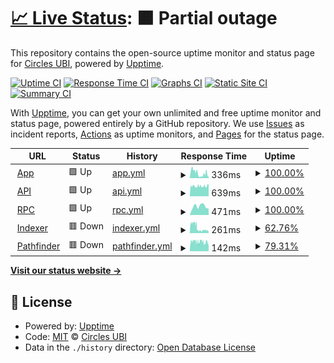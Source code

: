 # [📈 Live Status](https://status.circlesubi.id): <!--live status--> **🟧 Partial outage**

This repository contains the open-source uptime monitor and status page for [Circles UBI](https://joincircles.net), powered by [Upptime](https://github.com/upptime/upptime).

[![Uptime CI](https://github.com/CirclesUBI/status/workflows/Uptime%20CI/badge.svg)](https://github.com/CirclesUBI/status/actions?query=workflow%3A%22Uptime+CI%22)
[![Response Time CI](https://github.com/CirclesUBI/status/workflows/Response%20Time%20CI/badge.svg)](https://github.com/CirclesUBI/status/actions?query=workflow%3A%22Response+Time+CI%22)
[![Graphs CI](https://github.com/CirclesUBI/status/workflows/Graphs%20CI/badge.svg)](https://github.com/CirclesUBI/status/actions?query=workflow%3A%22Graphs+CI%22)
[![Static Site CI](https://github.com/CirclesUBI/status/workflows/Static%20Site%20CI/badge.svg)](https://github.com/CirclesUBI/status/actions?query=workflow%3A%22Static+Site+CI%22)
[![Summary CI](https://github.com/CirclesUBI/status/workflows/Summary%20CI/badge.svg)](https://github.com/CirclesUBI/status/actions?query=workflow%3A%22Summary+CI%22)

With [Upptime](https://upptime.js.org), you can get your own unlimited and free uptime monitor and status page, powered entirely by a GitHub repository. We use [Issues](https://github.com/CirclesUBI/status/issues) as incident reports, [Actions](https://github.com/CirclesUBI/status/actions) as uptime monitors, and [Pages](https://status.circlesubi.id) for the status page.

<!--start: status pages-->
<!-- This summary is generated by Upptime (https://github.com/upptime/upptime) -->
<!-- Do not edit this manually, your changes will be overwritten -->
<!-- prettier-ignore -->
| URL | Status | History | Response Time | Uptime |
| --- | ------ | ------- | ------------- | ------ |
| <img alt="" src="https://icons.duckduckgo.com/ip3/app.circlesubi.id.ico" height="13"> [App](https://app.circlesubi.id) | 🟩 Up | [app.yml](https://github.com/CirclesUBI/status-indonesia/commits/HEAD/history/app.yml) | <details><summary><img alt="Response time graph" src="./graphs/app/response-time-week.png" height="20"> 336ms</summary><br><a href="https://status.circlesubi.id/history/app"><img alt="Response time 336" src="https://img.shields.io/endpoint?url=https%3A%2F%2Fraw.githubusercontent.com%2FCirclesUBI%2Fstatus-indonesia%2FHEAD%2Fapi%2Fapp%2Fresponse-time.json"></a><br><a href="https://status.circlesubi.id/history/app"><img alt="24-hour response time 94" src="https://img.shields.io/endpoint?url=https%3A%2F%2Fraw.githubusercontent.com%2FCirclesUBI%2Fstatus-indonesia%2FHEAD%2Fapi%2Fapp%2Fresponse-time-day.json"></a><br><a href="https://status.circlesubi.id/history/app"><img alt="7-day response time 336" src="https://img.shields.io/endpoint?url=https%3A%2F%2Fraw.githubusercontent.com%2FCirclesUBI%2Fstatus-indonesia%2FHEAD%2Fapi%2Fapp%2Fresponse-time-week.json"></a><br><a href="https://status.circlesubi.id/history/app"><img alt="30-day response time 336" src="https://img.shields.io/endpoint?url=https%3A%2F%2Fraw.githubusercontent.com%2FCirclesUBI%2Fstatus-indonesia%2FHEAD%2Fapi%2Fapp%2Fresponse-time-month.json"></a><br><a href="https://status.circlesubi.id/history/app"><img alt="1-year response time 336" src="https://img.shields.io/endpoint?url=https%3A%2F%2Fraw.githubusercontent.com%2FCirclesUBI%2Fstatus-indonesia%2FHEAD%2Fapi%2Fapp%2Fresponse-time-year.json"></a></details> | <details><summary><a href="https://status.circlesubi.id/history/app">100.00%</a></summary><a href="https://status.circlesubi.id/history/app"><img alt="All-time uptime 100.00%" src="https://img.shields.io/endpoint?url=https%3A%2F%2Fraw.githubusercontent.com%2FCirclesUBI%2Fstatus-indonesia%2FHEAD%2Fapi%2Fapp%2Fuptime.json"></a><br><a href="https://status.circlesubi.id/history/app"><img alt="24-hour uptime 100.00%" src="https://img.shields.io/endpoint?url=https%3A%2F%2Fraw.githubusercontent.com%2FCirclesUBI%2Fstatus-indonesia%2FHEAD%2Fapi%2Fapp%2Fuptime-day.json"></a><br><a href="https://status.circlesubi.id/history/app"><img alt="7-day uptime 100.00%" src="https://img.shields.io/endpoint?url=https%3A%2F%2Fraw.githubusercontent.com%2FCirclesUBI%2Fstatus-indonesia%2FHEAD%2Fapi%2Fapp%2Fuptime-week.json"></a><br><a href="https://status.circlesubi.id/history/app"><img alt="30-day uptime 100.00%" src="https://img.shields.io/endpoint?url=https%3A%2F%2Fraw.githubusercontent.com%2FCirclesUBI%2Fstatus-indonesia%2FHEAD%2Fapi%2Fapp%2Fuptime-month.json"></a><br><a href="https://status.circlesubi.id/history/app"><img alt="1-year uptime 100.00%" src="https://img.shields.io/endpoint?url=https%3A%2F%2Fraw.githubusercontent.com%2FCirclesUBI%2Fstatus-indonesia%2FHEAD%2Fapi%2Fapp%2Fuptime-year.json"></a></details>
| <img alt="" src="https://icons.duckduckgo.com/ip3/api.circlesubi.id.ico" height="13"> [API](https://api.circlesubi.id) | 🟩 Up | [api.yml](https://github.com/CirclesUBI/status-indonesia/commits/HEAD/history/api.yml) | <details><summary><img alt="Response time graph" src="./graphs/api/response-time-week.png" height="20"> 639ms</summary><br><a href="https://status.circlesubi.id/history/api"><img alt="Response time 639" src="https://img.shields.io/endpoint?url=https%3A%2F%2Fraw.githubusercontent.com%2FCirclesUBI%2Fstatus-indonesia%2FHEAD%2Fapi%2Fapi%2Fresponse-time.json"></a><br><a href="https://status.circlesubi.id/history/api"><img alt="24-hour response time 765" src="https://img.shields.io/endpoint?url=https%3A%2F%2Fraw.githubusercontent.com%2FCirclesUBI%2Fstatus-indonesia%2FHEAD%2Fapi%2Fapi%2Fresponse-time-day.json"></a><br><a href="https://status.circlesubi.id/history/api"><img alt="7-day response time 639" src="https://img.shields.io/endpoint?url=https%3A%2F%2Fraw.githubusercontent.com%2FCirclesUBI%2Fstatus-indonesia%2FHEAD%2Fapi%2Fapi%2Fresponse-time-week.json"></a><br><a href="https://status.circlesubi.id/history/api"><img alt="30-day response time 639" src="https://img.shields.io/endpoint?url=https%3A%2F%2Fraw.githubusercontent.com%2FCirclesUBI%2Fstatus-indonesia%2FHEAD%2Fapi%2Fapi%2Fresponse-time-month.json"></a><br><a href="https://status.circlesubi.id/history/api"><img alt="1-year response time 639" src="https://img.shields.io/endpoint?url=https%3A%2F%2Fraw.githubusercontent.com%2FCirclesUBI%2Fstatus-indonesia%2FHEAD%2Fapi%2Fapi%2Fresponse-time-year.json"></a></details> | <details><summary><a href="https://status.circlesubi.id/history/api">100.00%</a></summary><a href="https://status.circlesubi.id/history/api"><img alt="All-time uptime 100.00%" src="https://img.shields.io/endpoint?url=https%3A%2F%2Fraw.githubusercontent.com%2FCirclesUBI%2Fstatus-indonesia%2FHEAD%2Fapi%2Fapi%2Fuptime.json"></a><br><a href="https://status.circlesubi.id/history/api"><img alt="24-hour uptime 100.00%" src="https://img.shields.io/endpoint?url=https%3A%2F%2Fraw.githubusercontent.com%2FCirclesUBI%2Fstatus-indonesia%2FHEAD%2Fapi%2Fapi%2Fuptime-day.json"></a><br><a href="https://status.circlesubi.id/history/api"><img alt="7-day uptime 100.00%" src="https://img.shields.io/endpoint?url=https%3A%2F%2Fraw.githubusercontent.com%2FCirclesUBI%2Fstatus-indonesia%2FHEAD%2Fapi%2Fapi%2Fuptime-week.json"></a><br><a href="https://status.circlesubi.id/history/api"><img alt="30-day uptime 100.00%" src="https://img.shields.io/endpoint?url=https%3A%2F%2Fraw.githubusercontent.com%2FCirclesUBI%2Fstatus-indonesia%2FHEAD%2Fapi%2Fapi%2Fuptime-month.json"></a><br><a href="https://status.circlesubi.id/history/api"><img alt="1-year uptime 100.00%" src="https://img.shields.io/endpoint?url=https%3A%2F%2Fraw.githubusercontent.com%2FCirclesUBI%2Fstatus-indonesia%2FHEAD%2Fapi%2Fapi%2Fuptime-year.json"></a></details>
| <img alt="" src="https://icons.duckduckgo.com/ip3/rpc.circlesubi.id.ico" height="13"> [RPC](https://rpc.circlesubi.id) | 🟩 Up | [rpc.yml](https://github.com/CirclesUBI/status-indonesia/commits/HEAD/history/rpc.yml) | <details><summary><img alt="Response time graph" src="./graphs/rpc/response-time-week.png" height="20"> 471ms</summary><br><a href="https://status.circlesubi.id/history/rpc"><img alt="Response time 471" src="https://img.shields.io/endpoint?url=https%3A%2F%2Fraw.githubusercontent.com%2FCirclesUBI%2Fstatus-indonesia%2FHEAD%2Fapi%2Frpc%2Fresponse-time.json"></a><br><a href="https://status.circlesubi.id/history/rpc"><img alt="24-hour response time 351" src="https://img.shields.io/endpoint?url=https%3A%2F%2Fraw.githubusercontent.com%2FCirclesUBI%2Fstatus-indonesia%2FHEAD%2Fapi%2Frpc%2Fresponse-time-day.json"></a><br><a href="https://status.circlesubi.id/history/rpc"><img alt="7-day response time 471" src="https://img.shields.io/endpoint?url=https%3A%2F%2Fraw.githubusercontent.com%2FCirclesUBI%2Fstatus-indonesia%2FHEAD%2Fapi%2Frpc%2Fresponse-time-week.json"></a><br><a href="https://status.circlesubi.id/history/rpc"><img alt="30-day response time 471" src="https://img.shields.io/endpoint?url=https%3A%2F%2Fraw.githubusercontent.com%2FCirclesUBI%2Fstatus-indonesia%2FHEAD%2Fapi%2Frpc%2Fresponse-time-month.json"></a><br><a href="https://status.circlesubi.id/history/rpc"><img alt="1-year response time 471" src="https://img.shields.io/endpoint?url=https%3A%2F%2Fraw.githubusercontent.com%2FCirclesUBI%2Fstatus-indonesia%2FHEAD%2Fapi%2Frpc%2Fresponse-time-year.json"></a></details> | <details><summary><a href="https://status.circlesubi.id/history/rpc">100.00%</a></summary><a href="https://status.circlesubi.id/history/rpc"><img alt="All-time uptime 100.00%" src="https://img.shields.io/endpoint?url=https%3A%2F%2Fraw.githubusercontent.com%2FCirclesUBI%2Fstatus-indonesia%2FHEAD%2Fapi%2Frpc%2Fuptime.json"></a><br><a href="https://status.circlesubi.id/history/rpc"><img alt="24-hour uptime 100.00%" src="https://img.shields.io/endpoint?url=https%3A%2F%2Fraw.githubusercontent.com%2FCirclesUBI%2Fstatus-indonesia%2FHEAD%2Fapi%2Frpc%2Fuptime-day.json"></a><br><a href="https://status.circlesubi.id/history/rpc"><img alt="7-day uptime 100.00%" src="https://img.shields.io/endpoint?url=https%3A%2F%2Fraw.githubusercontent.com%2FCirclesUBI%2Fstatus-indonesia%2FHEAD%2Fapi%2Frpc%2Fuptime-week.json"></a><br><a href="https://status.circlesubi.id/history/rpc"><img alt="30-day uptime 100.00%" src="https://img.shields.io/endpoint?url=https%3A%2F%2Fraw.githubusercontent.com%2FCirclesUBI%2Fstatus-indonesia%2FHEAD%2Fapi%2Frpc%2Fuptime-month.json"></a><br><a href="https://status.circlesubi.id/history/rpc"><img alt="1-year uptime 100.00%" src="https://img.shields.io/endpoint?url=https%3A%2F%2Fraw.githubusercontent.com%2FCirclesUBI%2Fstatus-indonesia%2FHEAD%2Fapi%2Frpc%2Fuptime-year.json"></a></details>
| <img alt="" src="https://icons.duckduckgo.com/ip3/rpc.circlesubi.id.ico" height="13"> [Indexer](https://rpc.circlesubi.id/indexer/health) | 🟥 Down | [indexer.yml](https://github.com/CirclesUBI/status-indonesia/commits/HEAD/history/indexer.yml) | <details><summary><img alt="Response time graph" src="./graphs/indexer/response-time-week.png" height="20"> 261ms</summary><br><a href="https://status.circlesubi.id/history/indexer"><img alt="Response time 261" src="https://img.shields.io/endpoint?url=https%3A%2F%2Fraw.githubusercontent.com%2FCirclesUBI%2Fstatus-indonesia%2FHEAD%2Fapi%2Findexer%2Fresponse-time.json"></a><br><a href="https://status.circlesubi.id/history/indexer"><img alt="24-hour response time 123" src="https://img.shields.io/endpoint?url=https%3A%2F%2Fraw.githubusercontent.com%2FCirclesUBI%2Fstatus-indonesia%2FHEAD%2Fapi%2Findexer%2Fresponse-time-day.json"></a><br><a href="https://status.circlesubi.id/history/indexer"><img alt="7-day response time 261" src="https://img.shields.io/endpoint?url=https%3A%2F%2Fraw.githubusercontent.com%2FCirclesUBI%2Fstatus-indonesia%2FHEAD%2Fapi%2Findexer%2Fresponse-time-week.json"></a><br><a href="https://status.circlesubi.id/history/indexer"><img alt="30-day response time 261" src="https://img.shields.io/endpoint?url=https%3A%2F%2Fraw.githubusercontent.com%2FCirclesUBI%2Fstatus-indonesia%2FHEAD%2Fapi%2Findexer%2Fresponse-time-month.json"></a><br><a href="https://status.circlesubi.id/history/indexer"><img alt="1-year response time 261" src="https://img.shields.io/endpoint?url=https%3A%2F%2Fraw.githubusercontent.com%2FCirclesUBI%2Fstatus-indonesia%2FHEAD%2Fapi%2Findexer%2Fresponse-time-year.json"></a></details> | <details><summary><a href="https://status.circlesubi.id/history/indexer">62.76%</a></summary><a href="https://status.circlesubi.id/history/indexer"><img alt="All-time uptime 62.76%" src="https://img.shields.io/endpoint?url=https%3A%2F%2Fraw.githubusercontent.com%2FCirclesUBI%2Fstatus-indonesia%2FHEAD%2Fapi%2Findexer%2Fuptime.json"></a><br><a href="https://status.circlesubi.id/history/indexer"><img alt="24-hour uptime 1.75%" src="https://img.shields.io/endpoint?url=https%3A%2F%2Fraw.githubusercontent.com%2FCirclesUBI%2Fstatus-indonesia%2FHEAD%2Fapi%2Findexer%2Fuptime-day.json"></a><br><a href="https://status.circlesubi.id/history/indexer"><img alt="7-day uptime 62.76%" src="https://img.shields.io/endpoint?url=https%3A%2F%2Fraw.githubusercontent.com%2FCirclesUBI%2Fstatus-indonesia%2FHEAD%2Fapi%2Findexer%2Fuptime-week.json"></a><br><a href="https://status.circlesubi.id/history/indexer"><img alt="30-day uptime 62.76%" src="https://img.shields.io/endpoint?url=https%3A%2F%2Fraw.githubusercontent.com%2FCirclesUBI%2Fstatus-indonesia%2FHEAD%2Fapi%2Findexer%2Fuptime-month.json"></a><br><a href="https://status.circlesubi.id/history/indexer"><img alt="1-year uptime 62.76%" src="https://img.shields.io/endpoint?url=https%3A%2F%2Fraw.githubusercontent.com%2FCirclesUBI%2Fstatus-indonesia%2FHEAD%2Fapi%2Findexer%2Fuptime-year.json"></a></details>
| <img alt="" src="https://icons.duckduckgo.com/ip3/rpc.circlesubi.id.ico" height="13"> [Pathfinder](https://rpc.circlesubi.id/pathfinder) | 🟥 Down | [pathfinder.yml](https://github.com/CirclesUBI/status-indonesia/commits/HEAD/history/pathfinder.yml) | <details><summary><img alt="Response time graph" src="./graphs/pathfinder/response-time-week.png" height="20"> 142ms</summary><br><a href="https://status.circlesubi.id/history/pathfinder"><img alt="Response time 142" src="https://img.shields.io/endpoint?url=https%3A%2F%2Fraw.githubusercontent.com%2FCirclesUBI%2Fstatus-indonesia%2FHEAD%2Fapi%2Fpathfinder%2Fresponse-time.json"></a><br><a href="https://status.circlesubi.id/history/pathfinder"><img alt="24-hour response time 128" src="https://img.shields.io/endpoint?url=https%3A%2F%2Fraw.githubusercontent.com%2FCirclesUBI%2Fstatus-indonesia%2FHEAD%2Fapi%2Fpathfinder%2Fresponse-time-day.json"></a><br><a href="https://status.circlesubi.id/history/pathfinder"><img alt="7-day response time 142" src="https://img.shields.io/endpoint?url=https%3A%2F%2Fraw.githubusercontent.com%2FCirclesUBI%2Fstatus-indonesia%2FHEAD%2Fapi%2Fpathfinder%2Fresponse-time-week.json"></a><br><a href="https://status.circlesubi.id/history/pathfinder"><img alt="30-day response time 142" src="https://img.shields.io/endpoint?url=https%3A%2F%2Fraw.githubusercontent.com%2FCirclesUBI%2Fstatus-indonesia%2FHEAD%2Fapi%2Fpathfinder%2Fresponse-time-month.json"></a><br><a href="https://status.circlesubi.id/history/pathfinder"><img alt="1-year response time 142" src="https://img.shields.io/endpoint?url=https%3A%2F%2Fraw.githubusercontent.com%2FCirclesUBI%2Fstatus-indonesia%2FHEAD%2Fapi%2Fpathfinder%2Fresponse-time-year.json"></a></details> | <details><summary><a href="https://status.circlesubi.id/history/pathfinder">79.31%</a></summary><a href="https://status.circlesubi.id/history/pathfinder"><img alt="All-time uptime 79.31%" src="https://img.shields.io/endpoint?url=https%3A%2F%2Fraw.githubusercontent.com%2FCirclesUBI%2Fstatus-indonesia%2FHEAD%2Fapi%2Fpathfinder%2Fuptime.json"></a><br><a href="https://status.circlesubi.id/history/pathfinder"><img alt="24-hour uptime 1.75%" src="https://img.shields.io/endpoint?url=https%3A%2F%2Fraw.githubusercontent.com%2FCirclesUBI%2Fstatus-indonesia%2FHEAD%2Fapi%2Fpathfinder%2Fuptime-day.json"></a><br><a href="https://status.circlesubi.id/history/pathfinder"><img alt="7-day uptime 79.31%" src="https://img.shields.io/endpoint?url=https%3A%2F%2Fraw.githubusercontent.com%2FCirclesUBI%2Fstatus-indonesia%2FHEAD%2Fapi%2Fpathfinder%2Fuptime-week.json"></a><br><a href="https://status.circlesubi.id/history/pathfinder"><img alt="30-day uptime 79.31%" src="https://img.shields.io/endpoint?url=https%3A%2F%2Fraw.githubusercontent.com%2FCirclesUBI%2Fstatus-indonesia%2FHEAD%2Fapi%2Fpathfinder%2Fuptime-month.json"></a><br><a href="https://status.circlesubi.id/history/pathfinder"><img alt="1-year uptime 79.31%" src="https://img.shields.io/endpoint?url=https%3A%2F%2Fraw.githubusercontent.com%2FCirclesUBI%2Fstatus-indonesia%2FHEAD%2Fapi%2Fpathfinder%2Fuptime-year.json"></a></details>

<!--end: status pages-->

[**Visit our status website →**](https://status.circlesubi.id)

## 📄 License

- Powered by: [Upptime](https://github.com/upptime/upptime)
- Code: [MIT](./LICENSE) © [Circles UBI](https://joincircles.net)
- Data in the `./history` directory: [Open Database License](https://opendatacommons.org/licenses/odbl/1-0/)

